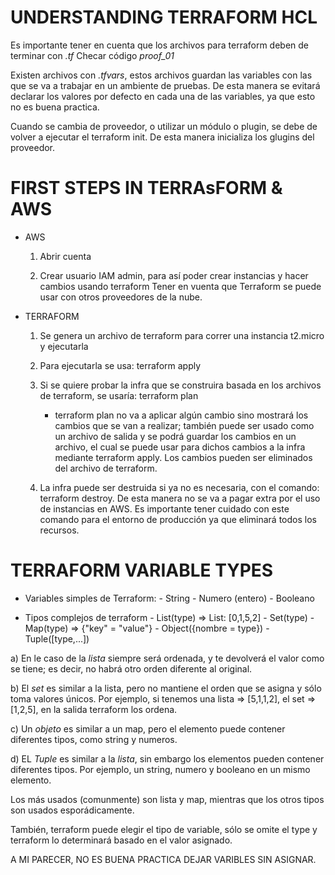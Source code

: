 #              UNDERSTANDING TERRAFORM HCL

Es importante tener en cuenta que los archivos para terraform deben de terminar con *.tf*
Checar código *proof_01*

Existen archivos con *.tfvars*, estos archivos guardan las variables con las que se va a trabajar en un ambiente de pruebas.
De esta manera se evitará declarar los valores por defecto en cada una de las variables, ya que esto no es buena practica.

Cuando se cambia de proveedor, o utilizar un módulo o plugin, se debe de volver a ejecutar el terraform init.
De esta manera inicializa los glugins del proveedor.

#              FIRST STEPS IN TERRAsFORM & AWS

- AWS
    1. Abrir cuenta

    2. Crear usuario IAM admin, para así poder crear instancias y hacer cambios usando terraform
Tener en vuenta que Terraform se puede usar con otros proveedores de la nube.

- TERRAFORM
    1. Se genera un archivo de terraform para correr una instancia t2.micro y ejecutarla

    2. Para ejecutarla se usa: terraform apply

    3. Si se quiere probar la infra que se construira basada en los archivos de terraform, se usaría: terraform plan
        - terraform plan no va a aplicar algún cambio sino mostrará los cambios que se van a realizar; también puede ser usado como un archivo de salida y se podrá guardar los cambios en un archivo, el cual se puede usar para dichos cambios a la infra mediante terraform apply. 
        Los cambios pueden ser eliminados del archivo de terraform.

    4. La infra puede ser destruida si ya no es necesaria, con el comando: terraform destroy. De esta manera no se va a pagar extra por el uso de instancias en AWS.
    Es importante tener cuidado con este comando para el entorno de producción ya que eliminará todos los recursos.

#              TERRAFORM VARIABLE TYPES

- Variables simples de Terraform:
        - String
        - Numero (entero)
        - Booleano

- Tipos complejos de terraform
        - List(type) => List: [0,1,5,2]
        - Set(type)
        - Map(type) => {"key" = "value"}
        - Object({nombre = type})
        - Tuple([type,...])

a) En le caso de la *lista* siempre será ordenada, y te devolverá el valor como se tiene; es decir, no habrá otro orden diferente al original.

b) El *set* es similar a la lista, pero no mantiene el orden que se asigna y sólo toma valores únicos. Por ejemplo, si tenemos una lista => [5,1,1,2], el set => [1,2,5], en la salida terraform los ordena.

c) Un *objeto* es similar a un map, pero el elemento puede contener diferentes tipos, como string y numeros.

d) EL *Tuple* es similar a la *lista*,  sin embargo los elementos pueden contener diferentes tipos. Por ejemplo, un string, numero y booleano en un mismo elemento.

Los más usados (comunmente) son lista y map, mientras que los otros tipos son usados esporádicamente.

También, terraform puede elegir el tipo de variable, sólo se omite el type y terraform lo determinará basado en el valor asignado.

A MI PARECER, NO ES BUENA PRACTICA DEJAR VARIBLES SIN ASIGNAR.
